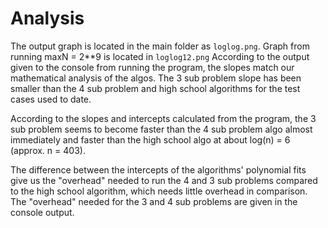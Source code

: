 # Analysis
The output graph is located in the main folder as `loglog.png`. Graph
from running maxN = 2**9 is located in `loglog12.png`
According to the output given to the console from running the program, 
the slopes match our mathematical analysis of the algos. The 3 sub 
problem slope has been smaller than the 4 sub problem and high school 
algorithms for the test cases used to date.

According to the slopes and intercepts calculated from the program, 
the 3 sub problem seems to become faster than the 4 sub problem algo 
almost immediately and faster than the high school algo at about 
log(n) = 6 (approx. n = 403).

The difference between the intercepts of the algorithms' polynomial fits
give us the "overhead" needed to run the 4 and 3 sub problems compared 
to the high school algorithm, which needs little overhead in comparison.
The "overhead" needed for the 3 and 4 sub problems are given in the console output.
